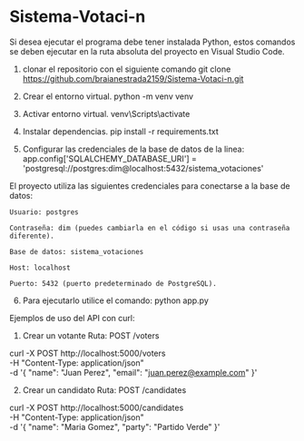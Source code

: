 # Sistema-Votaci-n

Si desea ejecutar el programa debe tener instalada Python, estos comandos se deben ejecutar en la ruta absoluta del proyecto en Visual Studio Code. 

1. clonar el repositorio con el siguiente comando
git clone https://github.com/braianestrada2159/Sistema-Votaci-n.git

2. Crear el entorno virtual.
python -m venv venv

3. Activar entorno virtual.	
venv\Scripts\activate

4. Instalar dependencias.
pip install -r requirements.txt

5. Configurar las credenciales de la base de datos de la linea: 
	app.config['SQLALCHEMY_DATABASE_URI'] = 'postgresql://postgres:dim@localhost:5432/sistema_votaciones'

El proyecto utiliza las siguientes credenciales para conectarse a la base de datos:

	Usuario: postgres

	Contraseña: dim (puedes cambiarla en el código si usas una contraseña diferente).

	Base de datos: sistema_votaciones

	Host: localhost

	Puerto: 5432 (puerto predeterminado de PostgreSQL).

6. Para ejecutarlo utilice el comando:
python app.py

Ejemplos de uso del API con curl:

1. Crear un votante
Ruta: POST /voters

curl -X POST http://localhost:5000/voters \
-H "Content-Type: application/json" \
-d '{
    "name": "Juan Perez",
    "email": "juan.perez@example.com"
}'

2. Crear un candidato
Ruta: POST /candidates

curl -X POST http://localhost:5000/candidates \
-H "Content-Type: application/json" \
-d '{
    "name": "Maria Gomez",
    "party": "Partido Verde"
}'
